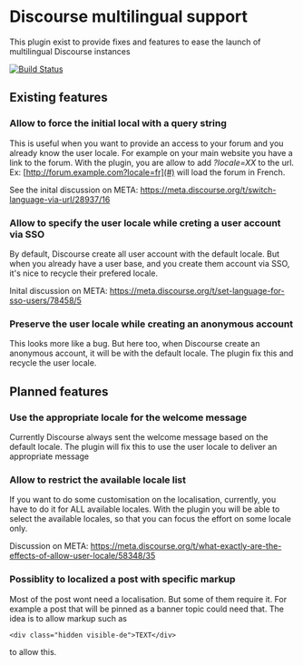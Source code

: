 # Discourse multilingual support
This plugin exist to provide fixes and features to ease the launch of multilingual Discourse instances

[![Build Status](https://travis-ci.org/liip/discourse-multilingual-support.svg?branch=master)](https://travis-ci.org/liip/discourse-multilingual-support)

## Existing features
### Allow to force the initial local with a query string
This is useful when you want to provide an access to your forum and you already know the user locale. For example on your main website you have a link to the forum. With the plugin, you are allow to add *?locale=XX* to the url. Ex: [http://forum.example.com?locale=fr](#) will load the forum in French.

See the inital discussion on META: https://meta.discourse.org/t/switch-language-via-url/28937/16

### Allow to specify the user locale while creting a user account via SSO
By default, Discourse create all user account with the default locale. But when you already have a user base, and you create them account via SSO, it's nice to recycle their prefered locale. 

Inital discussion on META: https://meta.discourse.org/t/set-language-for-sso-users/78458/5

### Preserve the user locale while creating an anonymous account
This looks more like a bug. But here too, when Discourse create an anonymous account, it will be with the default locale. The plugin fix this and recycle the user locale.

## Planned features

### Use the appropriate locale for the welcome message
Currently Discourse always sent the welcome message based on the default locale. The plugin will fix this to use the user locale to deliver an appropriate message

### Allow to restrict the available locale list
If you want to do some customisation on the localisation, currently, you have to do it for ALL available locales. With the plugin you will be able to select the available locales, so that you can focus the effort on some locale only.

Discussion on META: https://meta.discourse.org/t/what-exactly-are-the-effects-of-allow-user-locale/58348/35

### Possiblity to localized a post with specific markup
Most of the post wont need a localisation. But some of them require it. For example a post that will be pinned as a banner topic could need that. The idea is to allow markup such as 

    <div class="hidden visible-de">TEXT</div>
    
to allow this.
